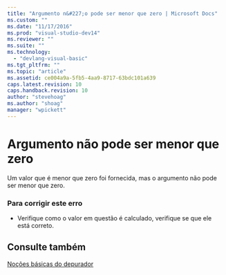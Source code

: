 ```yaml
---
title: "Argumento n&#227;o pode ser menor que zero | Microsoft Docs"
ms.custom: ""
ms.date: "11/17/2016"
ms.prod: "visual-studio-dev14"
ms.reviewer: ""
ms.suite: ""
ms.technology: 
  - "devlang-visual-basic"
ms.tgt_pltfrm: ""
ms.topic: "article"
ms.assetid: ce004a9a-5fb5-4aa9-8717-63bdc101a639
caps.latest.revision: 10
caps.handback.revision: 10
author: "stevehoag"
ms.author: "shoag"
manager: "wpickett"
---
```

# Argumento n&#227;o pode ser menor que zero
Um valor que é menor que zero foi fornecida, mas o argumento não pode ser menor que zero.  
  
### Para corrigir este erro  
  
-   Verifique como o valor em questão é calculado, verifique se que ele está correto.  
  
## Consulte também  
 [Noções básicas do depurador](/visual-studio/debugger/debugger-basics)